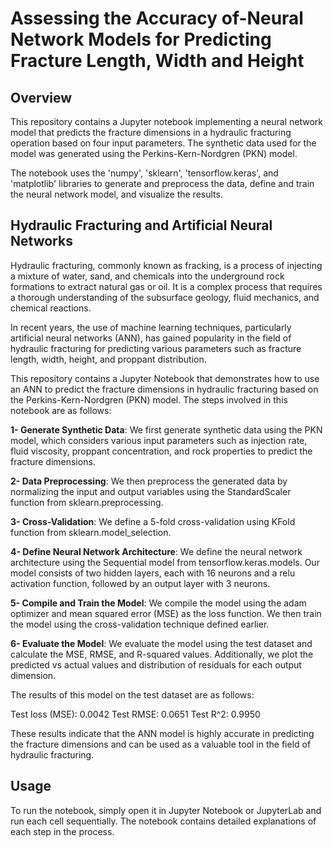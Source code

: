 # Assessing the Accuracy of-Neural Network Models for Predicting Fracture Length, Width and Height

## Overview
This repository contains a Jupyter notebook implementing a neural network model that predicts the fracture dimensions in a hydraulic fracturing operation based on four input parameters. The synthetic data used for the model was generated using the Perkins-Kern-Nordgren (PKN) model.

The notebook uses the 'numpy', 'sklearn', 'tensorflow.keras', and 'matplotlib' libraries to generate and preprocess the data, define and train the neural network model, and visualize the results.

## Hydraulic Fracturing and Artificial Neural Networks
Hydraulic fracturing, commonly known as fracking, is a process of injecting a mixture of water, sand, and chemicals into the underground rock formations to extract natural gas or oil. It is a complex process that requires a thorough understanding of the subsurface geology, fluid mechanics, and chemical reactions.

In recent years, the use of machine learning techniques, particularly artificial neural networks (ANN), has gained popularity in the field of hydraulic fracturing for predicting various parameters such as fracture length, width, height, and proppant distribution.

This repository contains a Jupyter Notebook that demonstrates how to use an ANN to predict the fracture dimensions in hydraulic fracturing based on the Perkins-Kern-Nordgren (PKN) model. The steps involved in this notebook are as follows:

**1- Generate Synthetic Data**: We first generate synthetic data using the PKN model, which considers various input parameters such as injection rate, fluid viscosity, proppant concentration, and rock properties to predict the fracture dimensions.

**2- Data Preprocessing**: We then preprocess the generated data by normalizing the input and output variables using the StandardScaler function from sklearn.preprocessing.

**3- Cross-Validation**: We define a 5-fold cross-validation using KFold function from sklearn.model_selection.

**4- Define Neural Network Architecture**: We define the neural network architecture using the Sequential model from tensorflow.keras.models. Our model consists of two hidden layers, each with 16 neurons and a relu activation function, followed by an output layer with 3 neurons.

**5- Compile and Train the Model**: We compile the model using the adam optimizer and mean squared error (MSE) as the loss function. We then train the model using the cross-validation technique defined earlier.

**6- Evaluate the Model**: We evaluate the model using the test dataset and calculate the MSE, RMSE, and R-squared values. Additionally, we plot the predicted vs actual values and distribution of residuals for each output dimension.

The results of this model on the test dataset are as follows:

Test loss (MSE): 0.0042
Test RMSE: 0.0651
Test R^2: 0.9950

These results indicate that the ANN model is highly accurate in predicting the fracture dimensions and can be used as a valuable tool in the field of hydraulic fracturing.


## Usage
To run the notebook, simply open it in Jupyter Notebook or JupyterLab and run each cell sequentially. The notebook contains detailed explanations of each step in the process.
